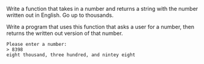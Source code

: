 Write a function that takes in a number and returns a string with the number written out in English. Go up to thousands.

Write a program that uses this function that asks a user for a number, then returns the written out version of that number.

```
Please enter a number:
> 8398
eight thousand, three hundred, and nintey eight
```
